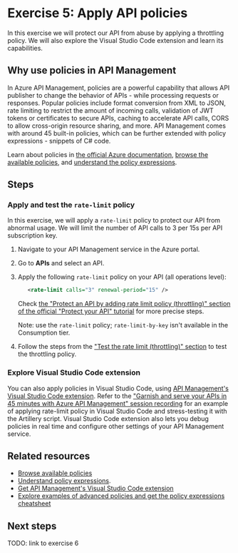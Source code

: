 # Exercise 5: Apply API policies

In this exercise we will protect our API from abuse by applying a throttling policy. We will also explore the Visual Studio Code extension and learn its capabilities.

## Why use policies in API Management

In Azure API Management, policies are a powerful capability that allows API publisher to change the behavior of APIs - while processing requests or responses. Popular policies include format conversion from XML to JSON, rate limiting to restrict the amount of incoming calls, validation of JWT tokens or certificates to secure APIs, caching to accelerate API calls, CORS to allow cross-origin resource sharing, and more. API Management comes with around 45 built-in policies, which can be further extended with policy expressions - snippets of C# code.

Learn about policies in [the official Azure documentation](https://docs.microsoft.com/azure/api-management/api-management-howto-policies), [browse the available policies](https://docs.microsoft.com/azure/api-management/api-management-policies), and [understand the policy expressions](https://docs.microsoft.com/azure/api-management/api-management-policy-expressions).

## Steps

### Apply and test the `rate-limit` policy

In this exercise, we will apply a `rate-limit` policy to protect our API from abnormal usage. We will limit the number of API calls to 3 per 15s per API subscription key.

1. Navigate to your API Management service in the Azure portal.
1. Go to **APIs** and select an API.
1. Apply the following `rate-limit` policy on your API (all operations level):
    
    ```XML
       <rate-limit calls="3" renewal-period="15" />
    ```

    Check [the "Protect an API by adding rate limit policy (throttling)" section of the official "Protect your API" tutorial](https://docs.microsoft.com/azure/api-management/transform-api#protect-an-api-by-adding-rate-limit-policy-throttling) for more precise steps.

    Note: use the `rate-limit` policy; `rate-limit-by-key` isn't available in the Consumption tier.

1. Follow the steps from the ["Test the rate limit (throttling)" section](https://docs.microsoft.com/azure/api-management/transform-api#test-the-rate-limit-throttling) to test the throttling policy.

### Explore Visual Studio Code extension

You can also apply policies in Visual Studio Code, using [API Management's Visual Studio Code extension](https://aka.ms/apim/vscext). Refer to the ["Garnish and serve your APIs in 45 minutes with Azure API Management" session recording](https://youtu.be/bik8JJVNNmk?t=264) for an example of applying rate-limit policy in Visual Studio Code and stress-testing it with the Artillery script. Visual Studio Code extension also lets you debug policies in real time and configure other settings of your API Management service.

## Related resources

- [Browse available policies](https://docs.microsoft.com/azure/api-management/api-management-policies)
- [Understand policy expressions](https://docs.microsoft.com/azure/api-management/api-management-policy-expressions).
- [Get API Management's Visual Studio Code extension](https://aka.ms/apim/vscext)
- [Explore examples of advanced policies and get the policy expressions cheatsheet](https://aka.ms/apimpolicyexamples)

## Next steps

TODO: link to exercise 6
